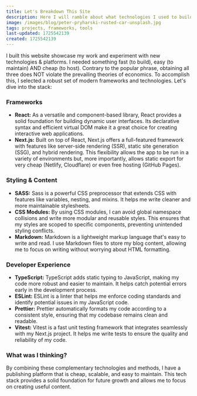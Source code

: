 ```yaml
---
title: Let's Breakdown This Site
description: Here I will ramble about what technologies I used to build this website.
image: /images/blog/peter-pryharski-rusted-car-unsplash.jpg
tags: projects, frameworks, tools
last-updated: 1725542139
created: 1725542139
---
```


I built this website showcase my work and experiment with new technologies & platforms. I needed something fast (to build), easy (to maintain) AND cheap (to host). Contrary to the popular phrase, obtaining all three does NOT violate the prevailing theories of economics. To accomplish this, I selected a robust set of modern frameworks and technologies. Let's dive into the stack:

### Frameworks

- **React:** As a versatile and component-based library, React provides a solid foundation for building dynamic user interfaces. Its declarative syntax and efficient virtual DOM make it a great choice for creating interactive web applications.
- **Next.js:** Built on top of React, Next.js offers a full-featured framework with features like server-side rendering (SSR), static site generation (SSG), and hybrid rendering. This flexibility allows the app to be run in a variety of environments but, more importantly, allows static export for very cheap (Netlify, Cloudflare) or even free hosting (GitHub Pages).

### Styling & Content

- **SASS:** Sass is a powerful CSS preprocessor that extends CSS with features like variables, nesting, and mixins. It helps me write cleaner and more maintainable stylesheets.
- **CSS Modules:** By using CSS modules, I can avoid global namespace collisions and write more modular and reusable styles. This ensures that my styles are scoped to specific components, preventing unintended styling conflicts.
- **Markdown:** Markdown is a lightweight markup language that's easy to write and read. I use Markdown files to store my blog content, allowing me to focus on writing without worrying about HTML formatting.

### Developer Experience

- **TypeScript:** TypeScript adds static typing to JavaScript, making my code more robust and easier to maintain. It helps catch potential errors early in the development process.
- **ESLint:** ESLint is a linter that helps me enforce coding standards and identify potential issues in my JavaScript code.
- **Prettier:** Prettier automatically formats my code according to a consistent style, ensuring that my codebase remains clean and readable.
- **Vitest:** Vitest is a fast unit testing framework that integrates seamlessly with my Next.js project. It helps me write tests to ensure the quality and reliability of my code.

### What was I thinking?

By combining these complementary technologies and methods, I have a publishing platform that is cheap, scalable, and easy to maintain. This tech stack provides a solid foundation for future growth and allows me to focus on creating useful content.
